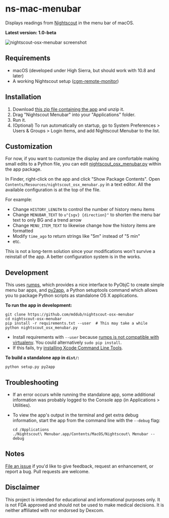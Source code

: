 # ns-mac-menubar

Displays readings from [Nightscout] in the menu bar of macOS.

**Latest version: 1.0-beta**

![nightscout-osx-menubar screenshot](https://raw.githubusercontent.com/mddub/nightscout-osx-menubar/master/screenshot.png)

## Requirements

* macOS (developed under High Sierra, but should work with 10.8 and later)
* A working Nightscout setup ([cgm-remote-monitor])

## Installation

1. Download [this zip file containing the app][release-zip] and unzip it.
1. Drag "Nightscout Menubar" into your "Applications" folder.
1. Run it.
1. (Optional) To run automatically on startup, go to System Preferences > Users & Groups > Login Items, and add Nightscout Menubar to the list.

## Customization

For now, if you want to customize the display and are comfortable making small edits to a Python file, you can edit [nightscout_osx_menubar.py] within the app package.

In Finder, right-click on the app and click "Show Package Contents". Open `Contents/Resources/nightscout_osx_menubar.py` in a text editor. All the available configuration is at the top of the file.

For example:

* Change `HISTORY_LENGTH` to control the number of history menu items
* Change `MENUBAR_TEXT` to `u"{sgv} {direction}"` to shorten the menu bar text to only BG and a trend arrow
* Change `MENU_ITEM_TEXT` to likewise change how the history items are formatted
* Modify `time_ago` to return strings like "5m" instead of "5 min"
* etc.

This is not a long-term solution since your modifications won't survive a reinstall of the app. A better configuration system is in the works.

## Development

This uses [rumps], which provides a nice interface to PyObjC to create simple menu bar apps, and [py2app], a Python setuptools command which allows you to package Python scripts as standalone OS X applications.

**To run the app in development:**

```
git clone https://github.com/mddub/nightscout-osx-menubar
cd nightscout-osx-menubar
pip install -r requirements.txt --user  # This may take a while
python nightscout_osx_menubar.py
```

* Install requirements with `--user` because [rumps is not compatible with virtualenv][rumps-virtualenv]. You could alternatively `sudo pip install`.
* If this fails, try [installing Xcode Command Line Tools][xcode-cli].

**To build a standalone app in `dist/`:**

```
python setup.py py2app
```

## Troubleshooting

* If an error occurs while running the standalone app, some additional information was probably logged to the Console app (in Applications > Utilities).

* To view the app's output in the terminal and get extra debug information, start the app from the command line with the `--debug` flag:
  ```
  cd /Applications
  ./Nightscout\ Menubar.app/Contents/MacOS/Nightscout\ Menubar --debug
  ```

## Notes

[File an issue] if you'd like to give feedback, request an enhancement, or report a bug. Pull requests are welcome.

## Disclaimer

This project is intended for educational and informational purposes only. It is not FDA approved and should not be used to make medical decisions. It is neither affiliated with nor endorsed by Dexcom.

[Nightscout]: http://www.nightscout.info/
[cgm-remote-monitor]: https://github.com/nightscout/cgm-remote-monitor
[release-zip]: https://github.com/mddub/nightscout-osx-menubar/raw/master/release/nightscout-osx-menubar-0.3.3.zip
[nightscout_osx_menubar.py]: https://github.com/mddub/nightscout-osx-menubar/blob/master/nightscout_osx_menubar.py
[rumps]: https://github.com/jaredks/rumps
[py2app]: https://pythonhosted.org/py2app/
[rumps-virtualenv]: https://github.com/jaredks/rumps/issues/9
[xcode-cli]: http://stackoverflow.com/questions/20929689/git-clone-command-not-working-in-mac-terminal
[file an issue]: https://github.com/mddub/nightscout-osx-menubar/issues
